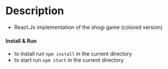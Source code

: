 # Description
- React.Js implementation of the shogi game (colored version)

#### Install & Run 
- to install run `npm install` in the current directory
- to start run `npm start` in the current directory
